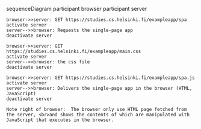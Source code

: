 sequenceDiagram
participant browser
participant server

    browser->>server: GET https://studies.cs.helsinki.fi/exampleapp/spa
    activate server
    server-->>browser: Requests the single-page app
    deactivate server

    browser->>server: GET https://studies.cs.helsinki.fi/exampleapp/main.css
    activate server
    server-->>browser: the css file
    deactivate server

    browser->>server: GET https://studies.cs.helsinki.fi/exampleapp/spa.js
    activate server
    server-->>browser: Delivers the single-page app in the browser (HTML, JavaScript)
    deactivate server

    Note right of browser:  The browser only use HTML page fetched from the server, <br>and shows the contents of which are manipulated with JavaScript that executes in the browser.
